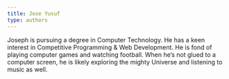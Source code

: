 ```yaml
---
title: Jose Yusuf
type: authors
---
```


Joseph is pursuing a degree in Computer Technology. He has a keen interest in Competitive Programming & Web Development. He is fond of playing computer games and watching football. When he’s not glued to a computer screen, he is likely exploring the mighty Universe and listening to music as well.